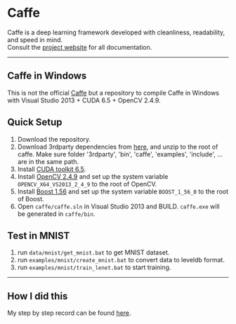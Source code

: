 # Caffe

Caffe is a deep learning framework developed with cleanliness, readability, and speed in mind.<br />
Consult the [project website](http://caffe.berkeleyvision.org) for all documentation.<br/>

---
## Caffe in Windows
This is not the official [Caffe](https://github.com/BVLC/caffe) but a repository to compile Caffe in Windows with Visual Studio 2013 + CUDA 6.5 + OpenCV 2.4.9.

## Quick Setup
1. Download the repository.
2. Download 3rdparty dependencies from [here](https://drive.google.com/file/d/0B_G5BUend20PRnFhMUlMelFEZW8/view?usp=sharing), and unzip to the root of caffe. Make sure folder '3rdparty', 'bin', 'caffe', 'examples', 'include', ... are in the same path.
3. Install [CUDA toolkit 6.5](https://developer.nvidia.com/cuda-toolkit).
4. Install [OpenCV 2.4.9](https://initialneil.wordpress.com/2014/09/25/opencv-2-4-9-cuda-6-5-visual-studio-2013/) and set up the system variable `OPENCV_X64_VS2013_2_4_9` to the root of OpenCV.
5. Install [Boost 1.56](http://sourceforge.net/projects/boost/files/boost-binaries/1.56.0/boost_1_56_0-msvc-12.0-64.exe/download) and set up the system variable `BOOST_1_56_0` to the root of Boost.
6. Open `caffe/caffe.sln` in Visual Studio 2013 and BUILD. `caffe.exe` will be generated in `caffe/bin`.

## Test in MNIST
1. run `data/mnist/get_mnist.bat` to get MNIST dataset.
2. run `examples/mnist/create_mnist.bat` to convert data to leveldb format.
3. run `examples/mnist/train_lenet.bat` to start training.

---
## How I did this
My step by step record can be found [here](https://initialneil.wordpress.com/2015/01/11/build-caffe-in-windows-with-visual-studio-2013-cuda-6-5-opencv-2-4-9/).